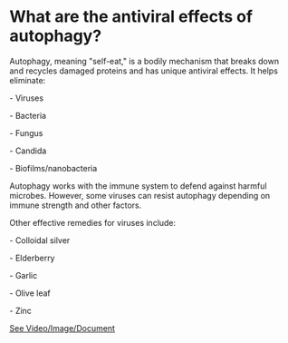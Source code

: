 # What are the antiviral effects of autophagy?

Autophagy, meaning "self-eat," is a bodily mechanism that breaks down and recycles damaged proteins and has unique antiviral effects. It helps eliminate:

\- Viruses

\- Bacteria

\- Fungus

\- Candida

\- Biofilms/nanobacteria

Autophagy works with the immune system to defend against harmful microbes. However, some viruses can resist autophagy depending on immune strength and other factors.

Other effective remedies for viruses include:

\- Colloidal silver

\- Elderberry

\- Garlic

\- Olive leaf

\- Zinc

 [See Video/Image/Document](https://hls-player.drberg.com/asset?path=migrated-assets/the-antiviral-effects-of-autophagy)